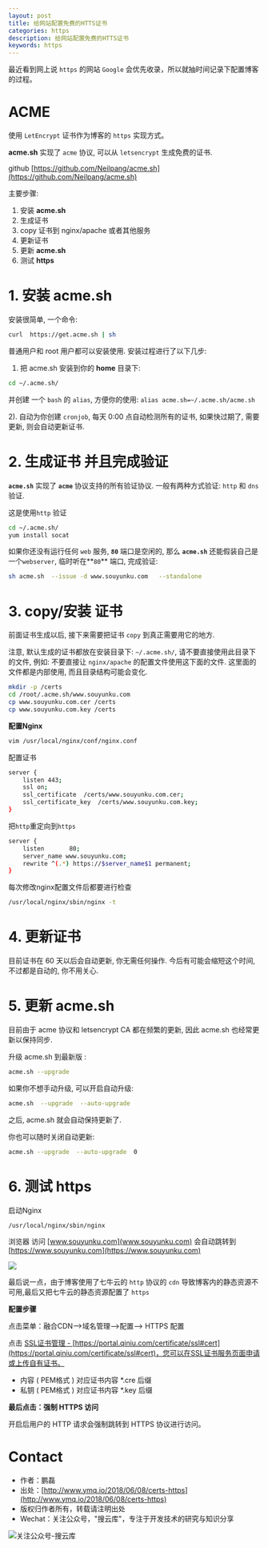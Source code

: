 ```yaml
---
layout: post
title: 给网站配置免费的HTTS证书
categories: https
description: 给网站配置免费的HTTS证书
keywords: https
---
```



最近看到网上说 `https` 的网站  `Google` 会优先收录，所以就抽时间记录下配置博客的过程。

# ACME

使用 `LetEncrypt` 证书作为博客的 `https` 实现方式。

**acme.sh** 实现了 `acme` 协议, 可以从 `letsencrypt` 生成免费的证书.

github [https://github.com/Neilpang/acme.sh](https://github.com/Neilpang/acme.sh)

主要步骤:

1.  安装 **acme.sh**
2.  生成证书
3.  copy 证书到 nginx/apache 或者其他服务
4.  更新证书
5.  更新 **acme.sh**
6.  测试 **https**

# 1. 安装 acme.sh

安装很简单, 一个命令:

```sh
curl  https://get.acme.sh | sh
```

普通用户和 root 用户都可以安装使用. 安装过程进行了以下几步:

1.  把 acme.sh 安装到你的 **home** 目录下:

```sh
cd ~/.acme.sh/
```

并创建 一个 `bash` 的 `alias`, 方便你的使用: `alias acme.sh=~/.acme.sh/acme.sh`

2). 自动为你创建 `cronjob`, 每天 0:00 点自动检测所有的证书, 如果快过期了, 需要更新, 则会自动更新证书.

# 2. 生成证书 并且完成验证

**`acme.sh`** 实现了 **`acme`** 协议支持的所有验证协议. 一般有两种方式验证: `http` 和 `dns` 验证.

这是使用`http` 验证

```sh
cd ~/.acme.sh/
yum install socat
```

如果你还没有运行任何 `web` 服务, **`80`** 端口是空闲的, 那么 **`acme.sh`** 还能假装自己是一个`webserver`, 临时听在**`80`** 端口, 完成验证:

```sh
sh acme.sh  --issue -d www.souyunku.com   --standalone
```
# 3. copy/安装 证书

前面证书生成以后, 接下来需要把证书 `copy` 到真正需要用它的地方.

注意, 默认生成的证书都放在安装目录下: `~/.acme.sh/`, 请不要直接使用此目录下的文件, 例如: 不要直接让 `nginx/apache` 的配置文件使用这下面的文件. 这里面的文件都是内部使用, 而且目录结构可能会变化.

```sh
mkdir -p /certs
cd /root/.acme.sh/www.souyunku.com
cp www.souyunku.com.cer /certs
cp www.souyunku.com.key /certs
```

**配置Nginx**

```sh
vim /usr/local/nginx/conf/nginx.conf
```

配置证书

```sh
server {
	listen 443;
	ssl on;
	ssl_certificate  /certs/www.souyunku.com.cer;
	ssl_certificate_key  /certs/www.souyunku.com.key;
}
```

把`http`重定向到`https`

```sh
server {
	listen       80;
	server_name www.souyunku.com;
	rewrite ^(.*) https://$server_name$1 permanent;
}
```

每次修改nginx配置文件后都要进行检查

```sh
/usr/local/nginx/sbin/nginx -t
```

# 4. 更新证书

目前证书在 60 天以后会自动更新, 你无需任何操作. 今后有可能会缩短这个时间, 不过都是自动的, 你不用关心.

# 5.  更新 acme.sh

目前由于 acme 协议和 letsencrypt CA 都在频繁的更新, 因此 acme.sh 也经常更新以保持同步.

升级 acme.sh 到最新版 :

```sh
acme.sh --upgrade
```

如果你不想手动升级, 可以开启自动升级:

```sh
acme.sh  --upgrade  --auto-upgrade
```

之后, acme.sh 就会自动保持更新了.

你也可以随时关闭自动更新:

```sh
acme.sh --upgrade  --auto-upgrade  0
```

#  6. 测试 https

启动Nginx

```
/usr/local/nginx/sbin/nginx
```

浏览器 访问 [www.souyunku.com](www.souyunku.com) 会自动跳转到 [https://www.souyunku.com](https://www.souyunku.com)

![](http://www.ymq.io/images/2018/certs/certs.png)

最后说一点，由于博客使用了七牛云的 `http` 协议的 `cdn` 导致博客内的静态资源不可用,最后又把七牛云的静态资源配置了 `https`

**配置步骤**

点击菜单：融合CDN-->域名管理-->配置--> HTTPS 配置

点击 [SSL证书管理 - ](https://portal.qiniu.com/certificate/ssl#cert)[https://portal.qiniu.com/certificate/ssl#cert](https://portal.qiniu.com/certificate/ssl#cert)，您可以在SSL证书服务页面申请或上传自有证书。

- 内容 ( PEM格式 )  对应证书内容  *.cre 后缀
- 私钥 ( PEM格式 ) 对应证书内容  *.key 后缀

**最后点击：强制 HTTPS 访问**

开启后用户的 HTTP 请求会强制跳转到 HTTPS 协议进行访问。

# Contact

 - 作者：鹏磊  
 - 出处：[http://www.ymq.io/2018/06/08/certs-https](http://www.ymq.io/2018/06/08/certs-https)  
 - 版权归作者所有，转载请注明出处
 - Wechat：关注公众号，"搜云库"，专注于开发技术的研究与知识分享
 
![关注公众号-搜云库](http://www.ymq.io/images/souyunku.png "搜云库")
